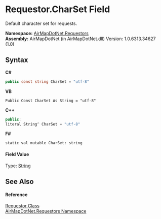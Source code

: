 # Requestor.CharSet Field
 

Default character set for requests.

**Namespace:**&nbsp;<a href="960b5697-ff37-f6e8-d3e6-0e2d969b4df7">AirMapDotNet.Requestors</a><br />**Assembly:**&nbsp;AirMapDotNet (in AirMapDotNet.dll) Version: 1.0.6313.34627 (1.0)

## Syntax

**C#**<br />
``` C#
public const string CharSet = "utf-8"
```

**VB**<br />
``` VB
Public Const CharSet As String = "utf-8"
```

**C++**<br />
``` C++
public:
literal String^ CharSet = "utf-8"
```

**F#**<br />
``` F#
static val mutable CharSet: string
```


#### Field Value
Type: <a href="http://msdn2.microsoft.com/en-us/library/s1wwdcbf" target="_blank">String</a>

## See Also


#### Reference
<a href="f039e793-269e-0294-1d65-054171d64897">Requestor Class</a><br /><a href="960b5697-ff37-f6e8-d3e6-0e2d969b4df7">AirMapDotNet.Requestors Namespace</a><br />